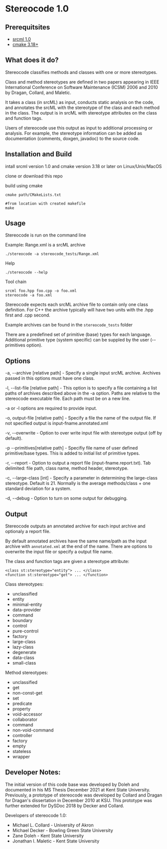 # Stereocode 1.0

## Prerequitsites
- [srcml 1.0](https://www.srcml.org/)
- [cmake 3.18+](https://cmake.org/)


## What does it do?
Stereocode classifies methods and classes with one or more stereotypes.

Class and method stereotypes are defined in two papers appearing in IEEE International Conference on Software Maintenance (ICSM) 2006 and 2010 by Dragan, Collard, and Maletic.

It takes a class (in srcML) as input, conducts static analysis on the code, and annotates the srcML with the stereotype of the class and each method in the class.  The output is in srcML with stereotype attributes on the class and function tags.  

Users of stereocode use this output as input to additional processing or analysis.  For example, the stereotype information can be added as documentation (comments, doxgen, javadoc) to the source code.

## Installation and Build
intall srcml version 1.0 and cmake version 3.18 or later on Linux/Unix/MacOS

clone or download this repo

build using cmake

```
cmake path/CMakeLists.txt

#from location with created makefile
make
```

## Usage

Stereocode is run on the command line

Example: Range.xml is a srcML archive
```
./stereocode -a stereocode_tests/Range.xml
```

Help
```
./stereocode --help
```

Tool chain 
```
srcml foo.hpp foo.cpp -o foo.xml
stereocode -a foo.xml
```


Stereocode expects each srcML archive file to contain only one class definition.  For C++ the archive typically will have two units with the .hpp first and .cpp second.  

Example archives can be found in the `stereocode_tests` folder

There are a predefined set of primitive (base) types for each language.  Additional primitive type (system specific) can be suppled by the user (--primitives option).


## Options

-a, --archive \[relative path] - Specify a single input srcML archive. Archives passed in this options must have one class.

-l, --list-file \[relative path] - This option is to specify a file containing a list paths of archives described above in the -a option. Paths are relative to the stereocode executable file. Each path must be on a new line.

-a or -l options are required to provide input.

-o, output-file \[relative path] - Specify a file the name of the output file.  If not specified output is input-fname.annotated.xml

-v, --overwrite - Option to over write input file with stereotype output (off by default).

-p \--primitives[relative path] - Specifiy file name of user defined primitive/base types.  This is added to initial list of primitive types.

-r, --report - Option to output a report file (input-fname.report.txt).  Tab delimited: file path, class name, method header, stereotype.

-c, --large-class \[int] - Specify a parameter in determining the large-class stereotype.  Default is 21. Normally is the average methods/class + one standard deviation for a system.

-d, --debug - Option to turn on some output for debugging. 



## Output

Stereocode outputs an annotated archive for each input archive and optionaly a report file.

By default annotated archives have the same name/path as the input archive with `annotated.xml` at the end of the name.  There are options to overwrite the input file or specify a output file name.

The class and function tags are given a stereotype attribute:
```
<class st:stereotype="entity"> ... </class>
<function st:stereotype="get"> ... </function>
```

Class stereotypes:
- unclassified
- entity
- minimal-entity
- data-provider
- command
- boundary
- control
- pure-control
- factory
- large-class
- lazy-class
- degenerate
- data-class
- small-class

Method stereotypes:
- unclassified
- get
- non-const-get
- set
- predicate
- property
- void-accessor
- collaborator
- command
- non-void-command
- controller
- factory
- empty
- stateless
- wrapper


## Developer Notes:

The initial version of this code base was developed by Doleh and documented in his MS Thesis December 2021 at Kent State University.   Previously, a prototype of stereocode was developed by Collard and Dragan for Dragan's dissertation in December 2010 at KSU.  This prototype was further extended for DySDoc 2018 by Decker and Collard.

Developers of stereocode 1.0:
- Michael L. Collard - University of Akron
- Michael Decker - Bowling Green State University
- Zane Doleh - Kent State University
- Jonathan I. Maletic - Kent State University
